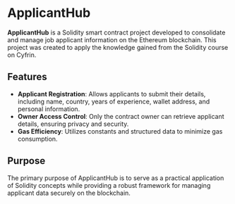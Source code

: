 # ApplicantHub

**ApplicantHub** is a Solidity smart contract project developed to consolidate and manage job applicant information on the Ethereum blockchain. This project was created to apply the knowledge gained from the Solidity course on Cyfrin.

## Features

- **Applicant Registration**: Allows applicants to submit their details, including name, country, years of experience, wallet address, and personal information.
- **Owner Access Control**: Only the contract owner can retrieve applicant details, ensuring privacy and security.
- **Gas Efficiency**: Utilizes constants and structured data to minimize gas consumption.

## Purpose

The primary purpose of ApplicantHub is to serve as a practical application of Solidity concepts while providing a robust framework for managing applicant data securely on the blockchain.
